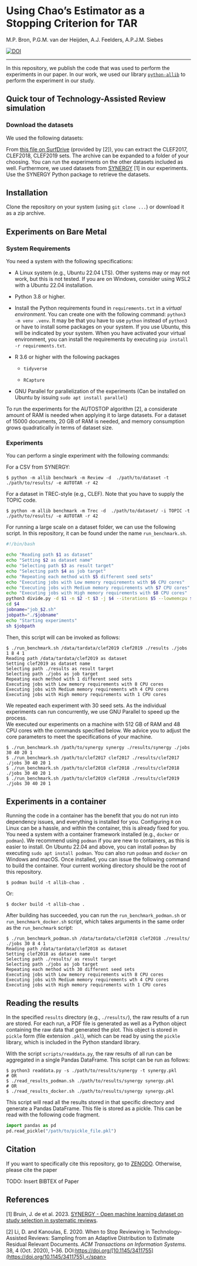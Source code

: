 # Using Chao’s Estimator as a Stopping Criterion for TAR

M.P. Bron, P.G.M. van der Heijden, A.J. Feelders, A.P.J.M. Siebes

[![DOI](https://zenodo.org/badge/414780120.svg)](https://zenodo.org/doi/10.5281/zenodo.10869682)

------------------------------------------------------------------------

In this repository, we publish the code that was used to perform the
experiments in our paper. In our work, we used our library
[`python-allib`](https://github.com/mpbron/python-allib) to perform the
experiment in our study.

## Quick tour of Technology-Assisted Review simulation

### Download the datasets

We used the following datasets:

From [this file on
SurfDrive](https://surfdrive.surf.nl/files/index.php/s/d74PiMieCQHcdMO)
(provided by \[2\]), you can extract the CLEF2017, CLEF2018, CLEF2019
sets. The archive can be expanded to a folder of your choosing. You can
run the experiments on the other datasets included as well. Furthermore,
we used datasets from
[SYNERGY](https://github.com/asreview/synergy-dataset) \[1\] in our
experiments. Use the SYNERGY Python package to retrieve the datasets.

## Installation

Clone the repository on your system (using `git clone ...`) or download
it as a zip archive.

## Experiments on Bare Metal

### System Requirements

You need a system with the following specifications:

- A Linux system (e.g., Ubuntu 22.04 LTS). Other systems may or may not
  work, but this is not tested. If you are on Windows, consider using
  WSL2 with a Ubuntu 22.04 installation.

- Python 3.8 or higher.

- Install the Python requirements found in `requirements.txt` in a
  *virtual environment*. You can create one with the following command:
  `python3 -m venv .venv`. It may be that you have to use `python`
  instead of `python3` or have to install some packages on your system.
  If you use Ubuntu, this will be indicated by your system. When you
  have activated your virtual environment, you can install the
  requirements by executing `pip install -r requirements.txt`.

- R 3.6 or higher with the following packages

  - `tidyverse`

  - `RCapture`

- GNU Parallel for parallelization of the experiments (Can be installed
  on Ubuntu by issuing `sudo apt install parallel`)

To run the experiments for the AUTOSTOP algorithm \[2\], a considerate
amount of RAM is needed when applying it to large datasets. For a
dataset of 15000 documents, 20 GB of RAM is needed, and memory
consumption grows quadratically in terms of dataset size.

### Experiments

You can perform a single experiment with the following commands:

For a CSV from SYNERGY:

``` console
$ python -m allib benchmark -m Review -d  ./path/to/dataset -t ./path/to/results/ -e AUTOTAR -r 42
```

For a dataset in TREC-style (e.g., CLEF). Note that you have to supply
the TOPIC code.

``` console
$ python -m allib benchmark -m Trec -d  ./path/to/dataset/ -i TOPIC -t ./path/to/results/ -e AUTOTAR -r 42
```

For running a large scale on a dataset folder, we can use the following
script. In this repository, it can be found under the name
`run_benchmark.sh`.

``` bash
#!/bin/bash

echo "Reading path $1 as dataset"
echo "Setting $2 as dataset name"
echo "Selecting path $3 as result target"
echo "Selecting path $4 as job target"
echo "Repeating each method with $5 different seed sets"
echo "Executing jobs with Low memory requirements with $6 CPU cores"
echo "Executing jobs with Medium memory requirements wth $7 CPU cores"
echo "Executing jobs with High memory requirements with $8 CPU cores"
python3 divide.py -d $1 -n $2 -t $3 -j $4 --iterations $5 --lowmemcpu $6 --mediummemcpu $7 --highmemcpu $8
cd $4
jobname="job_$2.sh"
jobpath="./$jobname"
echo "Starting experiments"
sh $jobpath
```

Then, this script will can be invoked as follows:

``` console
$ ./run_benchmark.sh /data/tardata/clef2019 clef2019 ./results ./jobs 1 8 4 1 
Reading path /data/tardata/clef2019 as dataset
Setting clef2019 as dataset name
Selecting path ./results as result target
Selecting path ./jobs as job target
Repeating each method with 1 different seed sets
Executing jobs with Low memory requirements with 8 CPU cores
Executing jobs with Medium memory requirements wth 4 CPU cores
Executing jobs with High memory requirements with 1 CPU cores
```

We repeated each experiment with 30 seed sets. As the individual
experiments can run concurrently, we use GNU Parallel to speed up the
process.  
We executed our experiments on a machine with 512 GB of RAM and 48 CPU
cores with the commands specified below. We advice you to adjust the
core parameters to meet the specifications of your machine.

``` console
$ ./run_benchmark.sh /path/to/synergy synergy ./results/synergy ./jobs 30 40 20 1
$ ./run_benchmark.sh /path/to/clef2017 clef2017 ./results/clef2017 ./jobs 30 40 20 1
$ ./run_benchmark.sh /path/to/clef2018 clef2018 ./results/clef2018 ./jobs 30 40 20 1
$ ./run_benchmark.sh /path/to/clef2019 clef2018 ./results/clef2019 ./jobs 30 40 20 1
```

## Experiments in a container

Running the code in a container has the benefit that you do not run into
dependency issues, and everything is installed for you. Configuring `R`
on Linux can be a hassle, and within the container, this is already
fixed for you. You need a system with a container framework installed
(e.g., `docker` or `podman`). We recommend using `podman` if you are new
to containers, as this is easier to install. On Ubuntu 22.04 and above,
you can install `podman` by executing `sudo apt install podman`. You can
also run `podman` and `docker` on Windows and macOS. Once installed, you
can issue the following command to build the container. Your current
working directory should be the root of this repository.

``` console
$ podman build -t allib-chao .
```

Or:

``` console
$ docker build -t allib-chao .
```

After building has succeeded, you can run the `run_benchmark_podman.sh`
or `run_benchmark_docker.sh` script, which takes arguments in the same
order as the `run_benchmark` script:

``` console
$ ./run_benchmark_podman.sh /data/tardata/clef2018 clef2018 ./results/ ./jobs 30 8 4 1
Reading path /data/tardata/clef2018 as dataset
Setting clef2018 as dataset name
Selecting path ./results/ as result target
Selecting path ./jobs as job target
Repeating each method with 30 different seed sets
Executing jobs with Low memory requirements with 8 CPU cores
Executing jobs with Medium memory requirements wth 4 CPU cores
Executing jobs with High memory requirements with 1 CPU cores
```

## Reading the results

In the specified `results` directory (e.g., `./results/`), the raw
results of a run are stored. For each run, a PDF file is generated as
well as a Python object containing the raw data that generated the plot.
This object is stored in `pickle` form (file extension `.pkl`), which
can be read by using the `pickle` library, which is included in the
Python standard library.

With the script `scripts/readdata.py`, the raw results of all run can be
aggregated in a single Pandas DataFrame. This script can be run as
follows:

``` console
$ python3 readdata.py -s ./path/to/results/synergy -t synergy.pkl
# OR
$ ./read_results_podman.sh ./path/to/results/synergy synergy.pkl
# OR
$ ./read_results_docker.sh ./path/to/results/synergy synergy.pkl
```

This script will read all the results stored in that specific directory
and generate a Pandas DataFrame. This file is stored as a pickle. This
can be read with the following code fragment.

``` python
import pandas as pd
pd.read_pickle("/path/to/pickle_file.pkl")
```

## Citation

If you want to specifically cite this repository, go to
[ZENODO](https://doi.org/10.5281/zenodo.10869682). Otherwise, please
cite the paper

TODO: Insert BIBTEX of Paper

## References

<div id="refs" class="references csl-bib-body" entry-spacing="0">

<div id="ref-debruin" class="csl-entry">

<span class="csl-left-margin">\[1\]
</span><span class="csl-right-inline">Bruin, J. de et al. 2023.
[SYNERGY - Open machine learning dataset on study selection in
systematic reviews](https://doi.org/10.34894/HE6NAQ).</span>

</div>

<div id="ref-li2020" class="csl-entry">

<span class="csl-left-margin">\[2\]
</span><span class="csl-right-inline">Li, D. and Kanoulas, E. 2020. When
to Stop Reviewing in Technology-Assisted Reviews: Sampling from an
Adaptive Distribution to Estimate Residual Relevant Documents. *ACM
Transactions on Information Systems*. 38, 4 (Oct. 2020), 1–36.
DOI:https://doi.org/[10.1145/3411755](https://doi.org/10.1145/3411755).</span>

</div>

</div>
